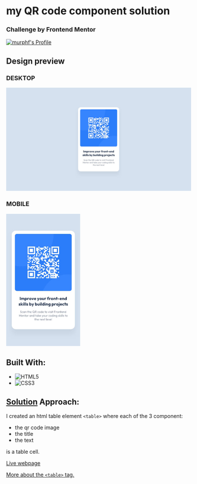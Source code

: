 # my QR code component solution

### Challenge by Frontend Mentor
<a href="https://www.frontendmentor.io/profile/murphf" target="_blank">
    <img src="https://img.shields.io/badge/Profile-Murphf-eee?style=for-the-badge&logo=frontendmentor" alt="murphf's Profile">
  </a>  

## Design preview 
### DESKTOP
<img src= "./design/desktop-design.jpg" width=500>

### MOBILE
<img src= "./design/mobile-design.jpg" width=200>


## **Built With:**

- ![HTML5](https://img.shields.io/badge/html5-%23E34F26.svg?style=for-the-badge&logo=html5&logoColor=white)   
- ![CSS3](https://img.shields.io/badge/css3-%231572B6.svg?style=for-the-badge&logo=css3&logoColor=white)   

## **[Solution](https://murphf.github.io/) Approach:**
I created an html table element ``<table>`` where each of the 3 component:  
- the qr code image
- the title 
- the text

is a table cell.

[Live webpage](https://murphf.github.io/)

[More about the ```<table>``` tag.](https://www.htmlquick.com/reference/tags/table.html)
